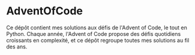 # AdventOfCode
Ce dépôt contient mes solutions aux défis de l'Advent of Code, le tout en Python. Chaque année, l'Advent of Code propose des défis quotidiens croissants en complexité, et ce dépôt regroupe toutes mes solutions au fil des ans.
